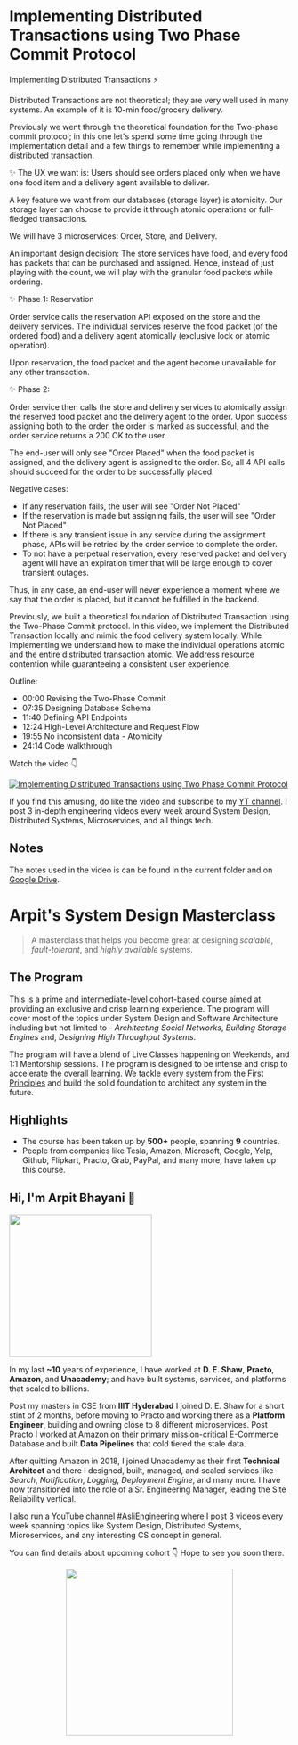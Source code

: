 Implementing Distributed Transactions using Two Phase Commit Protocol
===


Implementing Distributed Transactions ⚡

Distributed Transactions are not theoretical; they are very well used in many systems. An example of it is 10-min food/grocery delivery.

Previously we went through the theoretical foundation for the Two-phase commit protocol; in this one let's spend some time going through the implementation detail and a few things to remember while implementing a distributed transaction.

✨ The UX we want is: Users should see orders placed only when we have one food item and a delivery agent available to deliver.

A key feature we want from our databases (storage layer) is atomicity. Our storage layer can choose to provide it through atomic operations or full-fledged transactions.

We will have 3 microservices: Order, Store, and Delivery.

An important design decision: The store services have food, and every food has packets that can be purchased and assigned. Hence, instead of just playing with the count, we will play with the granular food packets while ordering.

✨ Phase 1: Reservation

Order service calls the reservation API exposed on the store and the delivery services. The individual services reserve the food packet (of the ordered food) and a delivery agent atomically (exclusive lock or atomic operation).

Upon reservation, the food packet and the agent become unavailable for any other transaction.

✨ Phase 2:

Order service then calls the store and delivery services to atomically assign the reserved food packet and the delivery agent to the order. Upon success assigning both to the order, the order is marked as successful, and the order service returns a 200 OK to the user.

The end-user will only see "Order Placed" when the food packet is assigned, and the delivery agent is assigned to the order. So, all 4 API calls should succeed for the order to be successfully placed.

Negative cases:

- If any reservation fails, the user will see "Order Not Placed"
- If the reservation is made but assigning fails, the user will see "Order Not Placed"
- If there is any transient issue in any service during the assignment phase, APIs will be retried by the order service to complete the order.
- To not have a perpetual reservation, every reserved packet and delivery agent will have an expiration timer that will be large enough to cover transient outages.

Thus, in any case, an end-user will never experience a moment where we say that the order is placed, but it cannot be fulfilled in the backend.


Previously, we built a theoretical foundation of Distributed Transaction using the Two-Phase Commit protocol. In this video, we implement the Distributed Transaction locally and mimic the food delivery system locally. While implementing we understand how to make the individual operations atomic and the entire distributed transaction atomic. We address resource contention while guaranteeing a consistent user experience.

Outline:

 - 00:00 Revising the Two-Phase Commit
 - 07:35 Designing Database Schema
 - 11:40 Defining API Endpoints
 - 12:24 High-Level Architecture and Request Flow
 - 19:55 No inconsistent data - Atomicity
 - 24:14 Code walkthrough

Watch the video 👇‍

[![Implementing Distributed Transactions using Two Phase Commit Protocol](https://i.ytimg.com/vi/oMhESvU87jM/mqdefault.jpg)](https://www.youtube.com/watch?v=oMhESvU87jM)

If you find this amusing, do like the video and subscribe to my [YT channel](asliengineering.com). I post 3 in-depth engineering videos every week around System Design, Distributed Systems, Microservices, and all things tech.


## Notes

The notes used in the video is can be found in the current folder and on [Google Drive](https://drive.google.com/file/d/18q2ELr9n6GCemKbJ0aS7q7NyF7wX1kL9/view).


# Arpit's System Design Masterclass

> A masterclass that helps you become great at designing _scalable_, _fault-tolerant_, and _highly available_ systems.

## The Program

This is a prime and intermediate-level cohort-based course aimed at providing an exclusive and crisp learning experience. The program will cover most of the topics under System Design and Software Architecture including but not limited to - _Architecting Social Networks_, _Building Storage Engines_ and, _Designing High Throughput Systems_.

The program will have a blend of Live Classes happening on Weekends, and 1:1 Mentorship sessions. The program is designed to be intense and crisp to accelerate the overall learning. We tackle every system from the [First Principles](https://en.wikipedia.org/wiki/First_principle) and build the solid foundation to architect any system in the future.


## Highlights

 - The course has been taken up by __500+__ people, spanning __9__ countries.
 - People from companies like Tesla, Amazon, Microsoft, Google, Yelp, Github, Flipkart, Practo, Grab, PayPal, and many more, have taken up this course.


## Hi, I'm Arpit Bhayani 👋

<img width="256px" src="https://arpitbhayani.me/static/img/arpit.jpg" />

In my last **~10** years of experience, I have worked at **D. E. Shaw**, **Practo**, **Amazon**, and **Unacademy**; and have built systems, services, and platforms that scaled to billions.

Post my masters in CSE from **IIIT Hyderabad** I joined D. E. Shaw for a short stint of 2 months, before moving to Practo and working there as a **Platform Engineer**, building and owning close to 8 different microservices. Post Practo I worked at Amazon on their primary mission-critical E-Commerce Database and built **Data Pipelines** that cold tiered the stale data.

After quitting Amazon in 2018, I joined Unacademy as their first **Technical Architect** and there I designed, built, managed, and scaled services like _Search_, _Notification_, _Logging_, _Deployment Engine_, and many more. I have now transitioned into the role of a Sr. Engineering Manager, leading the Site Reliability vertical.

I also run a YouTube channel [#AsliEngineering](https://www.youtube.com/c/ArpitBhayani) where I post 3 videos every week spanning topics like System Design, Distributed Systems, Microservices, and any interesting CS concept in general.

You can find details about upcoming cohort 👇‍ Hope to see you soon there.

<center>
<a target="_blank" href="https://arpitbhayani.me/masterclass">
<img src="https://user-images.githubusercontent.com/4745789/137859181-d4499cf4-ce65-4466-8b88-a078ece0f081.PNG" width="300px" />
</a>
</center>